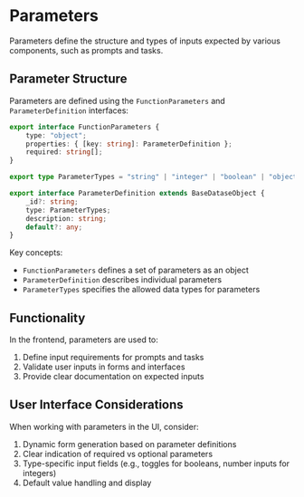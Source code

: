 # Parameters

Parameters define the structure and types of inputs expected by various components, such as prompts and tasks.

## Parameter Structure

Parameters are defined using the `FunctionParameters` and `ParameterDefinition` interfaces:

```typescript
export interface FunctionParameters {
    type: "object";
    properties: { [key: string]: ParameterDefinition };
    required: string[];
}

export type ParameterTypes = "string" | "integer" | "boolean" | "object" | "array";

export interface ParameterDefinition extends BaseDataseObject {
    _id?: string;
    type: ParameterTypes;
    description: string;
    default?: any;
}
```

Key concepts:
- `FunctionParameters` defines a set of parameters as an object
- `ParameterDefinition` describes individual parameters
- `ParameterTypes` specifies the allowed data types for parameters

## Functionality

In the frontend, parameters are used to:

1. Define input requirements for prompts and tasks
2. Validate user inputs in forms and interfaces
3. Provide clear documentation on expected inputs

## User Interface Considerations

When working with parameters in the UI, consider:

1. Dynamic form generation based on parameter definitions
2. Clear indication of required vs optional parameters
3. Type-specific input fields (e.g., toggles for booleans, number inputs for integers)
4. Default value handling and display
